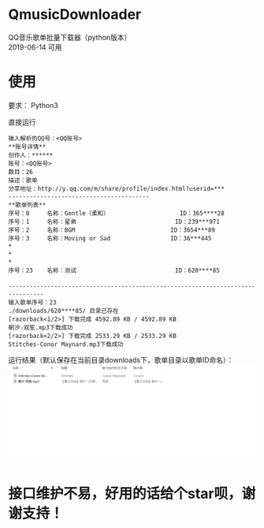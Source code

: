 # QmusicDownloader
QQ音乐歌单批量下载器（python版本）  
2019-06-14 可用  

# 使用

要求：
   Python3
   
直接运行
```text
输入解析的QQ号：<QQ账号>
**账号详情**
创作人：******
账号：<QQ账号>
数目：26
描述：歌单
分享地址：http://y.qq.com/m/share/profile/index.html?userid=***
----------------------------------------
**歌单列表**
序号：0     名称：Gentle（柔和）                    ID：365****28
序号：1     名称：星弟                            ID：239***971
序号：2     名称：BGM                           ID：3654***89
序号：3     名称：Moving or Sad                 ID：36***445
*
*
*
序号：23    名称：测试                            ID：620****85

--------------------------------------------------------------------------------
输入歌单序号：23
./downloads/620****85/ 目录已存在
[razorback<1/2>] 下载完成 4592.89 KB / 4592.89 KB
朝汐-双笙.mp3下载成功
[razorback<2/2>] 下载完成 2533.29 KB / 2533.29 KB
Stitches-Conor Maynard.mp3下载成功
```

运行结果（默认保存在当前目录downloads下，歌单目录以歌单ID命名）：
![image](./QMusicDownloader/QDemo.png)
# 接口维护不易，好用的话给个star呗，谢谢支持！
